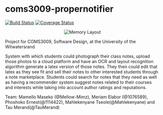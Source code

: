 # coms3009-propernotifier
[![Build Status](https://travis-ci.org/ProperNotifier/coms3009-propernotifier.svg?branch=Segmentaion)](https://travis-ci.org/ProperNotifier/coms3009-propernotifier)
[![Coverage Status](https://coveralls.io/repos/github/ProperNotifier/coms3009-propernotifier/badge.svg?branch=Segmentaion)](https://coveralls.io/github/ProperNotifier/coms3009-propernotifier?branch=Segmentaion)

<p align="center"><img src="http://165.165.131.69:8081/logoblackclear" alt="Memory Layout" align="middle"></p>
Project for COMS3009, Software Design, at the University of the Witwatersrand

System with which students could photograph their class notes, upload those photos to a cloud platform and have an OCR and layout recognition algorithm generate a latex version of those notes. They then could edit that latex as they see fit and sell their notes to other interested students through a note marketplace. Students could search for notes that they need as well as having a recommender system suggest notes related to their courses and interests while taking into account author ratings and reputations.

Team: Mamello Maseko (@Mellow-Mimz), Meriam Elabor (@1076589), Phoshoko Ernest(@1114422), Mahlekenyane Tseole(@Mahlekenyane) and Tau Merand(@TauMerand)
